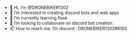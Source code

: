 - 👋 Hi, I’m @DRONEBIKER1302
- 👀 I’m interested in creating discord bots and web apps
- 🌱 I’m currently learning flask
- 💞️ I’m looking to collaborate on discord bot creation.
- 📫 How to reach me: On discord : DRONEBIKER1302#8102

<!---
DRONEBIKER1302/DRONEBIKER1302 is a ✨ special ✨ repository because its `README.md` (this file) appears on your GitHub profile.
You can click the Preview link to take a look at your changes.
--->
